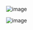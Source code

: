 ![image](https://user-images.githubusercontent.com/92440897/197541893-87f4624d-cbfe-4f38-be35-c0f2e128b953.png)

![image](https://user-images.githubusercontent.com/92440897/197541994-a569e27f-594a-4a2c-ac3d-bb29c74b5121.png)
